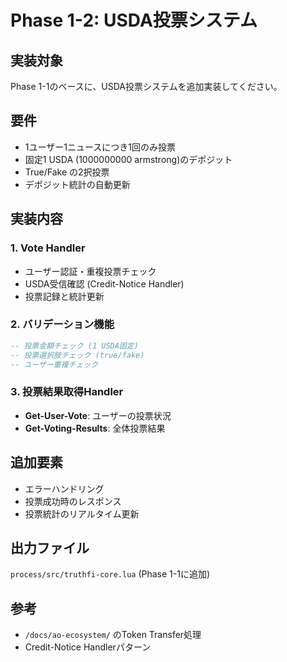# Phase 1-2: USDA投票システム

## 実装対象

Phase 1-1のベースに、USDA投票システムを追加実装してください。

## 要件

- 1ユーザー1ニュースにつき1回のみ投票
- 固定1 USDA (1000000000 armstrong)のデポジット
- True/Fake の2択投票
- デポジット統計の自動更新

## 実装内容

### 1. Vote Handler
- ユーザー認証・重複投票チェック
- USDA受信確認 (Credit-Notice Handler)
- 投票記録と統計更新

### 2. バリデーション機能
```lua
-- 投票金額チェック (1 USDA固定)
-- 投票選択肢チェック (true/fake)
-- ユーザー重複チェック
```

### 3. 投票結果取得Handler
- **Get-User-Vote**: ユーザーの投票状況
- **Get-Voting-Results**: 全体投票結果

## 追加要素

- エラーハンドリング
- 投票成功時のレスポンス
- 投票統計のリアルタイム更新

## 出力ファイル

`process/src/truthfi-core.lua` (Phase 1-1に追加)

## 参考

- `/docs/ao-ecosystem/` のToken Transfer処理
- Credit-Notice Handlerパターン